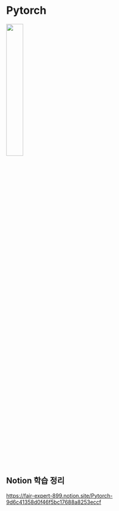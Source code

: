 # Pytorch


<img src="https://user-images.githubusercontent.com/48974564/235331218-eb34f394-d2ed-47c3-ac5f-ce26038c3865.png" width="30%" height="30%"/>

## Notion 학습 정리

https://fair-expert-899.notion.site/Pytorch-9d6c41358d0f46f5bc17688a8253eccf

